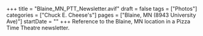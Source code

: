 +++
title = "Blaine_MN_PTT_Newsletter.avif"
draft = false
tags = ["Photos"]
categories = ["Chuck E. Cheese's"]
pages = ["Blaine, MN (8943 University Ave)"]
startDate = ""
+++
Reference to the Blaine, MN location in a Pizza Time Theatre newsletter.
